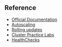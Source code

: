 ## Reference

* [Official Documentation](https://kubernetes.io/docs/home/)
* [Autoscaling]()
* [Rolling updates](https://medium.com/platformer-blog/enable-rolling-updates-in-kubernetes-with-zero-downtime-31d7ec388c81)
* [Cluster Practice Labs](https://github.com/kelseyhightower/kubernetes-the-hard-way)
* [HealthChecks](https://medium.com/spire-labs/utilizing-kubernetes-liveness-and-readiness-probes-to-automatically-recover-from-failure-2fe0314f2b2e)